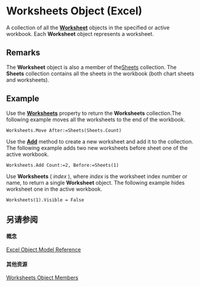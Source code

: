 
# Worksheets Object (Excel)

A collection of all the  **[Worksheet](182b705e-854a-81cc-a4b0-59b942de55ae.md)** objects in the specified or active workbook. Each **Worksheet** object represents a worksheet.


## Remarks

The  **Worksheet** object is also a member of the[Sheets](048fd93c-bc27-4b58-358f-56fcee1710f8.md) collection. The **Sheets** collection contains all the sheets in the workbook (both chart sheets and worksheets).


## Example

Use the  **[Worksheets](8b7d660d-ca49-0bd0-dc57-64defa47bd5e.md)** property to return the **Worksheets** collection.The following example moves all the worksheets to the end of the workbook.






```
Worksheets.Move After:=Sheets(Sheets.Count)
```

Use the  **[Add](c771d87a-64e1-e292-9db4-54386a69301e.md)** method to create a new worksheet and add it to the collection. The following example adds two new worksheets before sheet one of the active workbook.




```
Worksheets.Add Count:=2, Before:=Sheets(1)
```

Use  **Worksheets** ( _index_ ), where _index_ is the worksheet index number or name, to return a single **Worksheet** object. The following example hides worksheet one in the active workbook.




```
Worksheets(1).Visible = False
```


## 另请参阅


#### 概念


[Excel Object Model Reference](11ea8598-8a20-92d5-f98b-0da04263bf2c.md)
#### 其他资源


[Worksheets Object Members](http://msdn.microsoft.com/library/3e43b0e8-d34b-2e55-7a88-36bfe99af55e%28Office.15%29.aspx)
